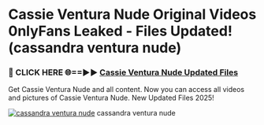 # Cassie Ventura Nude Original Videos 0nlyFans Leaked - Files Updated! (cassandra ventura nude)

<h3>🔴 CLICK HERE 🌐==►► <a href="https://tinyurl.com/2p9ay9w9" rel="nofollow">Cassie Ventura Nude Updated Files</a></h3>

Get Cassie Ventura Nude and all content. Now you can access all videos and pictures of Cassie Ventura Nude. New Updated Files 2025!

[![cassandra ventura nude](https://i.imgur.com/KQgVmj3.gif)](https://tinyurl.com/2p9ay9w9)
cassandra ventura nude